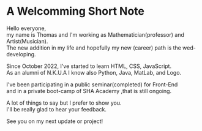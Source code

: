 # A Welcomming Short Note

Hello everyone,\
my name is Thomas and I'm working as Mathematician(professor) and Artist(Musician).\
The new addition in my life and hopefully my new (career) path is the wed-developing.

Since October 2022, I've started to learn HTML, CSS, JavaScript.\
As an alumni of N.K.U.A  I know also Python, Java, MatLab, and Logo.

I've been participating in a public seminar(completed) for Front-End\
and in a private boot-camp of SHA Academy ,that is still ongoing.

A lot of things to say but I prefer to show you.\
I'll be really glad to hear your feedback.

See you on my next update or project!
